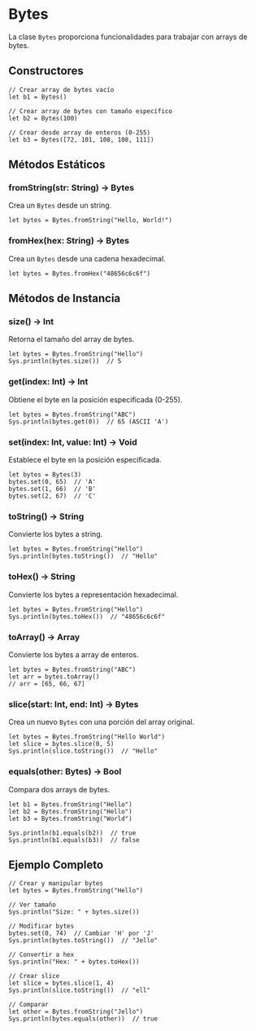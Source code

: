 # Bytes

La clase `Bytes` proporciona funcionalidades para trabajar con arrays de bytes.

## Constructores

```polyloft
// Crear array de bytes vacío
let b1 = Bytes()

// Crear array de bytes con tamaño específico
let b2 = Bytes(100)

// Crear desde array de enteros (0-255)
let b3 = Bytes([72, 101, 108, 108, 111])
```

## Métodos Estáticos

### fromString(str: String) -> Bytes

Crea un `Bytes` desde un string.

```polyloft
let bytes = Bytes.fromString("Hello, World!")
```

### fromHex(hex: String) -> Bytes

Crea un `Bytes` desde una cadena hexadecimal.

```polyloft
let bytes = Bytes.fromHex("48656c6c6f")
```

## Métodos de Instancia

### size() -> Int

Retorna el tamaño del array de bytes.

```polyloft
let bytes = Bytes.fromString("Hello")
Sys.println(bytes.size())  // 5
```

### get(index: Int) -> Int

Obtiene el byte en la posición especificada (0-255).

```polyloft
let bytes = Bytes.fromString("ABC")
Sys.println(bytes.get(0))  // 65 (ASCII 'A')
```

### set(index: Int, value: Int) -> Void

Establece el byte en la posición especificada.

```polyloft
let bytes = Bytes(3)
bytes.set(0, 65)  // 'A'
bytes.set(1, 66)  // 'B'
bytes.set(2, 67)  // 'C'
```

### toString() -> String

Convierte los bytes a string.

```polyloft
let bytes = Bytes.fromString("Hello")
Sys.println(bytes.toString())  // "Hello"
```

### toHex() -> String

Convierte los bytes a representación hexadecimal.

```polyloft
let bytes = Bytes.fromString("Hello")
Sys.println(bytes.toHex())  // "48656c6c6f"
```

### toArray() -> Array

Convierte los bytes a array de enteros.

```polyloft
let bytes = Bytes.fromString("ABC")
let arr = bytes.toArray()
// arr = [65, 66, 67]
```

### slice(start: Int, end: Int) -> Bytes

Crea un nuevo `Bytes` con una porción del array original.

```polyloft
let bytes = Bytes.fromString("Hello World")
let slice = bytes.slice(0, 5)
Sys.println(slice.toString())  // "Hello"
```

### equals(other: Bytes) -> Bool

Compara dos arrays de bytes.

```polyloft
let b1 = Bytes.fromString("Hello")
let b2 = Bytes.fromString("Hello")
let b3 = Bytes.fromString("World")

Sys.println(b1.equals(b2))  // true
Sys.println(b1.equals(b3))  // false
```

## Ejemplo Completo

```polyloft
// Crear y manipular bytes
let bytes = Bytes.fromString("Hello")

// Ver tamaño
Sys.println("Size: " + bytes.size())

// Modificar bytes
bytes.set(0, 74)  // Cambiar 'H' por 'J'
Sys.println(bytes.toString())  // "Jello"

// Convertir a hex
Sys.println("Hex: " + bytes.toHex())

// Crear slice
let slice = bytes.slice(1, 4)
Sys.println(slice.toString())  // "ell"

// Comparar
let other = Bytes.fromString("Jello")
Sys.println(bytes.equals(other))  // true
```
